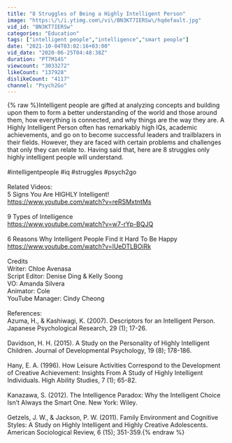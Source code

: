 ```yaml
---
title: "8 Struggles of Being a Highly Intelligent Person"
image: "https:\/\/i.ytimg.com\/vi\/BN3KT7IERSw\/hqdefault.jpg"
vid_id: "BN3KT7IERSw"
categories: "Education"
tags: ["intelligent people","intelligence","smart people"]
date: "2021-10-04T03:02:16+03:00"
vid_date: "2020-06-25T04:48:38Z"
duration: "PT7M14S"
viewcount: "3033272"
likeCount: "137928"
dislikeCount: "4117"
channel: "Psych2Go"
---
```

{% raw %}Intelligent people are gifted at analyzing concepts and building upon them to form a better understanding of the world and those around them, how everything is connected, and why things are the way they are. A Highly Intelligent Person often has remarkably high IQs, academic achievements, and go on to become successful leaders and trailblazers in their fields. However, they are faced with certain problems and challenges that only they can relate to. Having said that, here are 8 struggles only highly intelligent people will understand.<br /><br />#intelligentpeople #iq #struggles #psych2go <br /><br />Related Videos: <br />5 Signs You Are HIGHLY Intelligent!<br /><a rel="nofollow" target="blank" href="https://www.youtube.com/watch?v=reRSMxtntMs">https://www.youtube.com/watch?v=reRSMxtntMs</a><br /><br />9 Types of Intelligence<br /><a rel="nofollow" target="blank" href="https://www.youtube.com/watch?v=w7-rYp-BQJQ">https://www.youtube.com/watch?v=w7-rYp-BQJQ</a><br /><br />6 Reasons Why Intelligent People Find it Hard To Be Happy<br /><a rel="nofollow" target="blank" href="https://www.youtube.com/watch?v=lUeDTLBOiRk">https://www.youtube.com/watch?v=lUeDTLBOiRk</a><br /><br />Credits <br />Writer: Chloe Avenasa<br />Script Editor: Denise Ding &amp; Kelly Soong <br />VO: Amanda Silvera <br />Animator: Cole <br />YouTube Manager: Cindy Cheong <br /><br />References:<br />Azuma, H., &amp; Kashiwagi, K. (2007). Descriptors for an Intelligent Person. Japanese Psychological Research, 29 (1); 17-26.<br /><br />Davidson, H. H. (2015). A Study on the Personality of Highly Intelligent Children. Journal of Developmental Psychology, 19 (8); 178-186.<br /><br />Hany, E. A. (1996). How Leisure Activities Correspond to the Development of Creative Achievement: Insights From A Study of Highly Intelligent Individuals. High Ability Studies, 7 (1); 65-82.<br /><br />Kanazawa, S. (2012). The Intelligence Paradox: Why the Intelligent Choice Isn’t Always the Smart One. New York: Wiley.<br /><br />Getzels, J. W., &amp; Jackson, P. W. (2011). Family Environment and Cognitive Styles: A Study on Highly Intelligent and Highly Creative Adolescents. American Sociological Review, 6 (15); 351-359.{% endraw %}

